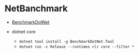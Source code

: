 # NetBanchmark

- [BenchmarkDotNet](https://github.com/dotnet/BenchmarkDotNet)

- dotnet core
  - `dotnet tool install -g BenchmarkDotNet.Tool`
  - `dotnet run -c Release --runtimes clr core --filter *`
